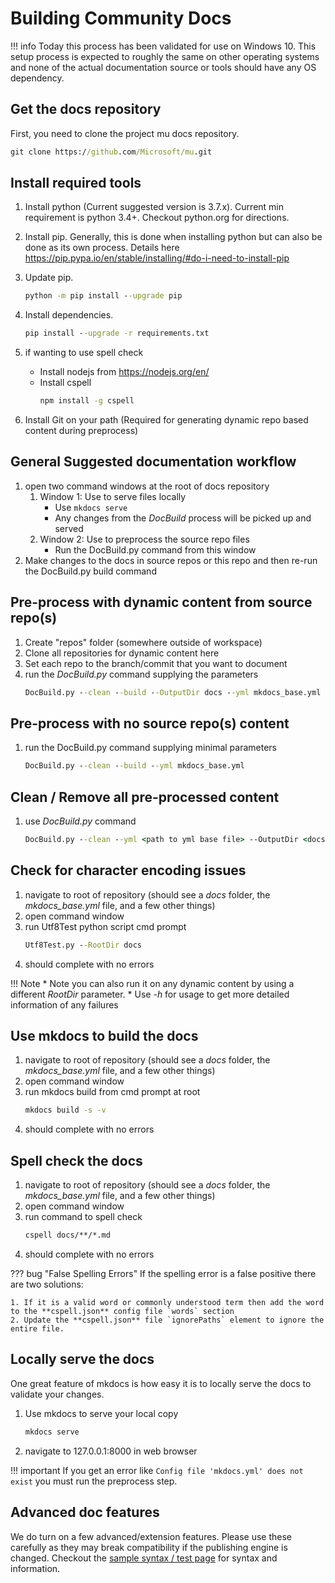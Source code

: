 # Building Community Docs

!!! info
    Today this process has been validated for use on Windows 10. This setup process is expected to roughly the same on other operating systems
    and none of the actual documentation source or tools should have any OS dependency.

## Get the docs repository

First, you need to clone the project mu docs repository.

``` cmd
git clone https://github.com/Microsoft/mu.git
```

## Install required tools

1. Install python (Current suggested version is 3.7.x).  Current min requirement is python 3.4+.  Checkout python.org for directions.
2. Install pip.  Generally, this is done when installing python but can also be done as its own process.  Details here https://pip.pypa.io/en/stable/installing/#do-i-need-to-install-pip
3. Update pip.
    ``` cmd
    python -m pip install --upgrade pip
    ```
4. Install dependencies.
    ``` cmd
    pip install --upgrade -r requirements.txt
    ```

5. if wanting to use spell check
    * Install nodejs from https://nodejs.org/en/
    * Install cspell
        ``` cmd
        npm install -g cspell
        ```
6. Install Git on your path (Required for generating dynamic repo based content during preprocess)

## General Suggested documentation workflow

1. open two command windows at the root of docs repository
    1. Window 1: Use to serve files locally
        * Use ```mkdocs serve```
        * Any changes from the *DocBuild* process will be picked up and served
    2. Window 2: Use to preprocess the source repo files
        * Run the DocBuild.py command from this window
2. Make changes to the docs in source repos or this repo and then re-run the DocBuild.py build command

## Pre-process with dynamic content from source repo(s)

1. Create "repos" folder (somewhere outside of workspace)
2. Clone all repositories for dynamic content here
3. Set each repo to the branch/commit that you want to document
4. run the *DocBuild.py* command supplying the parameters
    ```cmd
    DocBuild.py --clean --build --OutputDir docs --yml mkdocs_base.yml --RootDir ..\repos
    ```

## Pre-process with no source repo(s) content

1. run the DocBuild.py command supplying minimal parameters
    ```cmd
    DocBuild.py --clean --build --yml mkdocs_base.yml
    ```

## Clean / Remove all pre-processed content

1. use *DocBuild.py* command
    ```cmd
    DocBuild.py --clean --yml <path to yml base file> --OutputDir <docs folder>
    ```

## Check for character encoding issues

1. navigate to root of repository (should see a *docs* folder, the *mkdocs_base.yml* file, and a few other things)
2. open command window
3. run  Utf8Test python script cmd prompt
    ``` cmd
    Utf8Test.py --RootDir docs
    ```
4. should complete with no errors

!!! Note
    * Note you can also run it on any dynamic content by using a different *RootDir* parameter.
    * Use *-h* for usage to get more detailed information of any failures

## Use mkdocs to build the docs

1. navigate to root of repository (should see a *docs* folder, the *mkdocs_base.yml* file, and a few other things)
2. open command window
3. run  mkdocs build from cmd prompt at root
    ``` cmd
    mkdocs build -s -v
    ```
4. should complete with no errors

## Spell check the docs

1. navigate to root of repository (should see a *docs* folder, the *mkdocs_base.yml* file, and a few other things)
2. open command window
3. run command to spell check
    ``` cmd
    cspell docs/**/*.md
    ```
4. should complete with no errors

??? bug "False Spelling Errors"
    If the spelling error is a false positive there are two solutions:

    1. If it is a valid word or commonly understood term then add the word to the **cspell.json** config file `words` section
    2. Update the **cspell.json** file `ignorePaths` element to ignore the entire file.

## Locally serve the docs

One great feature of mkdocs is how easy it is to locally serve the docs to validate your changes.

1. Use mkdocs to serve your local copy
    ``` cmd
    mkdocs serve
    ```
2. navigate to 127.0.0.1:8000 in web browser

!!! important
    If you get an error like ```Config file 'mkdocs.yml' does not exist``` you must run the preprocess step.

## Advanced doc features

We do turn on a few advanced/extension features.  Please use these carefully as they may break compatibility if the publishing engine is changed.  Checkout the [sample syntax / test page](doc_sample_test.md) for syntax and information.

